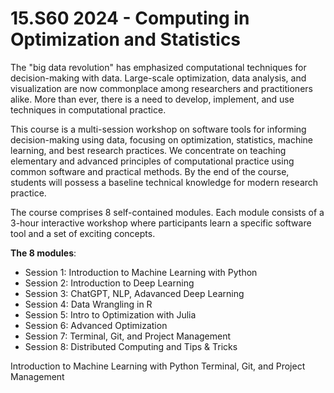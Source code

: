 # 15.S60 2024 - Computing in Optimization and Statistics

The "big data revolution" has emphasized computational techniques for decision-making with data. Large-scale optimization, data analysis, and visualization are now
commonplace among researchers and practitioners alike. More than ever, there is a need to develop, implement, and use techniques in computational practice.

This course is a multi-session workshop on software tools for informing decision-making using data, focusing on optimization, statistics, machine learning, and best research practices. We concentrate on teaching elementary and advanced principles of computational practice using common software and practical methods. By the end of the course, students will possess a baseline technical knowledge for modern research practice. 

The course comprises 8 self-contained modules. Each module consists of a 3-hour interactive workshop where participants learn a specific software tool and a set of exciting concepts.

**The 8 modules**:

- Session 1: Introduction to Machine Learning with Python
- Session 2: Introduction to Deep Learning
- Session 3: ChatGPT, NLP, Adavanced Deep Learning
- Session 4: Data Wrangling in R
- Session 5: Intro to Optimization with Julia
- Session 6: Advanced Optimization
- Session 7: Terminal, Git, and Project Management
- Session 8: Distributed Computing and Tips & Tricks

Introduction to Machine Learning with Python
Terminal, Git, and Project Management
